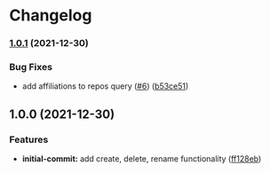# Changelog

### [1.0.1](https://www.github.com/netlify/sync-labels-action/compare/v1.0.0...v1.0.1) (2021-12-30)


### Bug Fixes

* add affiliations to repos query ([#6](https://www.github.com/netlify/sync-labels-action/issues/6)) ([b53ce51](https://www.github.com/netlify/sync-labels-action/commit/b53ce51e93313dc1d07a16edde85763de1ab1e6d))

## 1.0.0 (2021-12-30)


### Features

* **initial-commit:** add create, delete, rename functionality ([ff128eb](https://www.github.com/netlify/sync-labels-action/commit/ff128eb999724189c1699d7fad635e67eff7f341))
